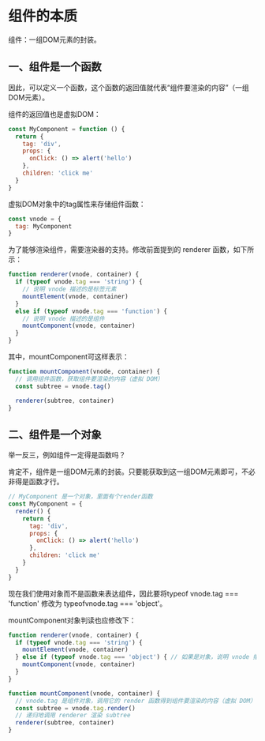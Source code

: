 # 组件的本质

组件：一组DOM元素的封装。

## 一、组件是一个函数
因此，可以定义一个函数，这个函数的返回值就代表“组件要渲染的内容”（一组DOM元素）。

组件的返回值也是虚拟DOM：
```js
const MyComponent = function () {
  return {
    tag: 'div',
    props: {
      onClick: () => alert('hello')
    },
    children: 'click me'
  }
}
```

虚拟DOM对象中的tag属性来存储组件函数：
```js
const vnode = {
  tag: MyComponent
}
```

为了能够渲染组件，需要渲染器的支持。修改前面提到的 renderer 函数，如下所示：
```js
function renderer(vnode, container) {
  if (typeof vnode.tag === 'string') {
    // 说明 vnode 描述的是标签元素
    mountElement(vnode, container)
  } 
  else if (typeof vnode.tag === 'function') {
    // 说明 vnode 描述的是组件
    mountComponent(vnode, container)
  }
}
```
其中，mountComponent可这样表示：
```js
function mountComponent(vnode, container) {
  // 调用组件函数，获取组件要渲染的内容（虚拟 DOM）
  const subtree = vnode.tag()

  renderer(subtree, container)
}
```

## 二、组件是一个对象
举一反三，例如组件一定得是函数吗？

肯定不，组件是一组DOM元素的封装。只要能获取到这一组DOM元素即可，不必非得是函数才行。

```js
// MyComponent 是一个对象，里面有个render函数
const MyComponent = {
  render() {
    return {
      tag: 'div',
      props: {
        onClick: () => alert('hello')
      },
      children: 'click me'
    }
  }
}
```

现在我们使用对象而不是函数来表达组件，因此要将typeof vnode.tag === 'function' 修改为 typeofvnode.tag === 'object'。

mountComponent对象判读也应修改下：

```js
function renderer(vnode, container) {
  if (typeof vnode.tag === 'string') {
    mountElement(vnode, container)
  } else if (typeof vnode.tag === 'object') { // 如果是对象，说明 vnode 描述的是组件
    mountComponent(vnode, container)
  }
}

function mountComponent(vnode, container) {
  // vnode.tag 是组件对象，调用它的 render 函数得到组件要渲染的内容（虚拟 DOM）
  const subtree = vnode.tag.render()
  // 递归地调用 renderer 渲染 subtree
  renderer(subtree, container)
}
```